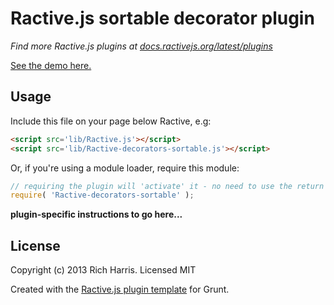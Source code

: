 Ractive.js sortable decorator plugin
====================================

*Find more Ractive.js plugins at [docs.ractivejs.org/latest/plugins](http://docs.ractivejs.org/latest/plugins)*

[See the demo here.](http://ractivejs.github.io/Ractive-decorators-sortable/)

Usage
-----

Include this file on your page below Ractive, e.g:

```html
<script src='lib/Ractive.js'></script>
<script src='lib/Ractive-decorators-sortable.js'></script>
```

Or, if you're using a module loader, require this module:

```js
// requiring the plugin will 'activate' it - no need to use the return value
require( 'Ractive-decorators-sortable' );
```

**plugin-specific instructions to go here...**



License
-------

Copyright (c) 2013 Rich Harris. Licensed MIT

Created with the [Ractive.js plugin template](https://github.com/RactiveJS/Plugin-template) for Grunt.
